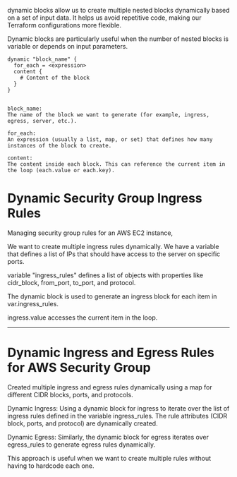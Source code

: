 dynamic blocks allow us to create multiple nested blocks dynamically based on a set of input data. It helps us avoid repetitive code, making our Terraform configurations more flexible. 

Dynamic blocks are particularly useful when the number of nested blocks is variable or depends on input parameters.

```
dynamic "block_name" {
  for_each = <expression>
  content {
    # Content of the block
  }
}


block_name: 
The name of the block we want to generate (for example, ingress, egress, server, etc.).

for_each: 
An expression (usually a list, map, or set) that defines how many instances of the block to create.

content: 
The content inside each block. This can reference the current item in the loop (each.value or each.key).

```

# Dynamic Security Group Ingress Rules

Managing security group rules for an AWS EC2 instance, 

We want to create multiple ingress rules dynamically. We have a variable that defines a list of IPs that should have access to the server on specific ports.

variable "ingress_rules" defines a list of objects with properties like cidr_block, from_port, to_port, and protocol.

The dynamic block is used to generate an ingress block for each item in var.ingress_rules.

ingress.value accesses the current item in the loop.

-----------------------------------------------------------------------------------------------

# Dynamic Ingress and Egress Rules for AWS Security Group

Created multiple ingress and egress rules dynamically using a map for different CIDR blocks, ports, and protocols.

Dynamic Ingress: 
Using a dynamic block for ingress to iterate over the list of ingress rules defined in the variable ingress_rules. The rule attributes (CIDR block, ports, and protocol) are dynamically created.

Dynamic Egress: 
Similarly, the dynamic block for egress iterates over egress_rules to generate egress rules dynamically.

This approach is useful when we want to create multiple rules without having to hardcode each one.